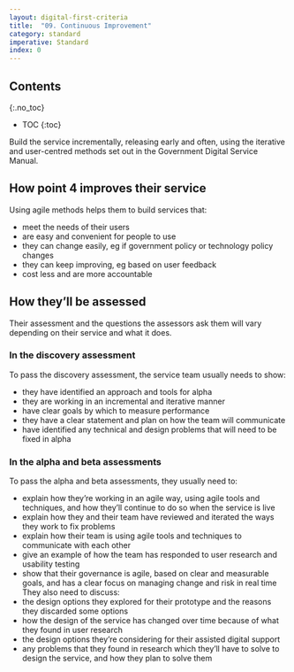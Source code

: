 ```yaml
---
layout: digital-first-criteria
title:  "09. Continuous Improvement"
category: standard
imperative: Standard
index: 0
---
```


## Contents
{:.no_toc}
* TOC
{:toc}
<!--TOC max3-->

Build the service incrementally, releasing early and often, using the iterative and user-centred methods set out in the Government Digital Service Manual.

## How point 4 improves their service

Using agile methods helps them to build services that:

* meet the needs of their users
* are easy and convenient for people to use
* they can change easily, eg if government policy or technology policy changes
* they can keep improving, eg based on user feedback
* cost less and are more accountable

## How they’ll be assessed

Their assessment and the questions the assessors ask them will vary depending on their service and what it does.

### In the discovery assessment

To pass the discovery assessment, the service team usually needs to show:

* they have identified an approach and tools for alpha
* they are working in an incremental and iterative manner
* have clear goals by which to measure performance
* they have a clear statement and plan on how the team will communicate
* have identified any technical and design problems that will need to be fixed in alpha

### In the alpha and beta assessments

To pass the alpha and beta assessments, they usually need to:

* explain how they’re working in an agile way, using agile tools and techniques, and how they’ll continue to do so when the service is live
* explain how they and their team have reviewed and iterated the ways they work to fix problems
* explain how their team is using agile tools and techniques to communicate with each other
* give an example of how the team has responded to user research and usability testing
* show that their governance is agile, based on clear and measurable goals, and has a clear focus on managing change and risk in real time
They also need to discuss:
* the design options they explored for their prototype and the reasons they discarded some options
* how the design of the service has changed over time because of what they found in user research
* the design options they’re considering for their assisted digital support
* any problems that they found in research which they’ll have to solve to design the service, and how they plan to solve them
